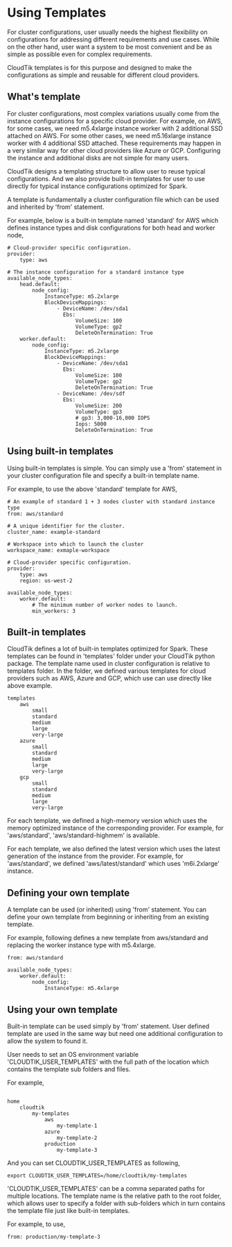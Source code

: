 # Using Templates
For cluster configurations, user usually needs the highest flexibility on configurations for
addressing different requirements and use cases. While on the other hand, user want a system to
be most convenient and be as simple as possible even for complex requirements.

CloudTik templates is for this purpose and designed to make the configurations as simple and reusable
for different cloud providers.

## What's template
For cluster configurations, most complex variations usually come from the instance configurations for
a specific cloud provider. For example, on AWS, for some cases, we need m5.4xlarge instance worker
with 2 additional SSD attached on AWS. For some other cases, we need m5.16xlarge instance worker
with 4 additional SSD attached. These requirements may happen in a very similar way for other cloud providers
like Azure or GCP. Configuring the instance and additional disks are not simple for many users.

CloudTik designs a templating structure to allow user to reuse typical configurations. And we also provide
built-in templates for user to use directly for typical instance configurations optimized for Spark.

A template is fundamentally a cluster configuration file which can be used and inherited by 'from' statement.

For example, below is a built-in template named 'standard' for AWS which defines instance types and disk configurations
for both head and worker node,

```
# Cloud-provider specific configuration.
provider:
    type: aws

# The instance configuration for a standard instance type
available_node_types:
    head.default:
        node_config:
            InstanceType: m5.2xlarge
            BlockDeviceMappings:
                - DeviceName: /dev/sda1
                  Ebs:
                      VolumeSize: 100
                      VolumeType: gp2
                      DeleteOnTermination: True
    worker.default:
        node_config:
            InstanceType: m5.2xlarge
            BlockDeviceMappings:
                - DeviceName: /dev/sda1
                  Ebs:
                      VolumeSize: 100
                      VolumeType: gp2
                      DeleteOnTermination: True
                - DeviceName: /dev/sdf
                  Ebs:
                      VolumeSize: 200
                      VolumeType: gp3
                      # gp3: 3,000-16,000 IOPS
                      Iops: 5000
                      DeleteOnTermination: True
```

## Using built-in templates
Using built-in templates is simple. You can simply use a 'from' statement in your
cluster configuration file and specify a built-in template name.

For example, to use the above 'standard' template for AWS,

```
# An example of standard 1 + 3 nodes cluster with standard instance type
from: aws/standard

# A unique identifier for the cluster.
cluster_name: example-standard

# Workspace into which to launch the cluster
workspace_name: exmaple-workspace

# Cloud-provider specific configuration.
provider:
    type: aws
    region: us-west-2

available_node_types:
    worker.default:
        # The minimum number of worker nodes to launch.
        min_workers: 3
```

## Built-in templates
CloudTik defines a lot of built-in templates optimized for Spark.
These templates can be found in 'templates' folder under your CloudTik python package.
The template name used in cluster configuration is relative to templates folder.
In the folder, we defined various templates for cloud providers such as AWS, Azure and GCP,
which use can use directly like above example.

```
templates
    aws
        small
        standard
        medium
        large
        very-large
    azure
        small
        standard
        medium
        large
        very-large
    gcp
        small
        standard
        medium
        large
        very-large
```

For each template, we defined a high-memory version which uses the memory optimized
instance of the corresponding provider. For example, for 'aws/standard', 'aws/standard-highmem' is available.

For each template, we also defined the latest version which uses the latest generation
of the instance from the provider.
For example, for 'aws/standard', we defined 'aws/latest/standard' which uses 'm6i.2xlarge' instance.

## Defining your own template
A template can be used (or inherited) using 'from' statement.
You can define your own template from beginning or inheriting from an existing template.

For example, following defines a new template from aws/standard and replacing
the worker instance type with m5.4xlarge.

```
from: aws/standard

available_node_types:
    worker.default:
        node_config:
            InstanceType: m5.4xlarge
```

## Using your own template
Built-in template can be used simply by 'from' statement. User defined template are used in
the same way but need one additional configuration to allow the system to found it.

User needs to set an OS environment variable 'CLOUDTIK_USER_TEMPLATES' with the full path of
the location which contains the template sub folders and files.

For example,
```

home
    cloudtik
        my-templates
            aws
                my-template-1
            azure
                my-template-2
            production
                my-template-3
```
And you can set CLOUDTIK_USER_TEMPLATES as following,
```
export CLOUDTIK_USER_TEMPLATES=/home/cloudtik/my-templates
```

'CLOUDTIK_USER_TEMPLATES' can be a comma separated paths for multiple locations.
The template name is the relative path to the root folder, which allows user to specify
a folder with sub-folders which in turn contains the template file just like built-in templates.

For example, to use,

```
from: production/my-template-3
```
